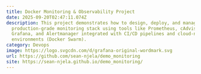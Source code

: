 ```yaml
---
title: Docker Monitoring & Observability Project
date: 2025-09-20T02:47:11.074Z
description: This project demonstrates how to design, deploy, and manage a
  production-grade monitoring stack using tools like Prometheus, cAdvisor,
  Grafana, and Alertmanager integrated with CI/CD pipelines and cloud-native
  environments (Docker Swarm).
category: Devops
image: https://logo.svgcdn.com/d/grafana-original-wordmark.svg
url: https://github.com/sean-njela/demo_monitoring
site: https://sean-njela.github.io/demo_monitoring/
---
```

